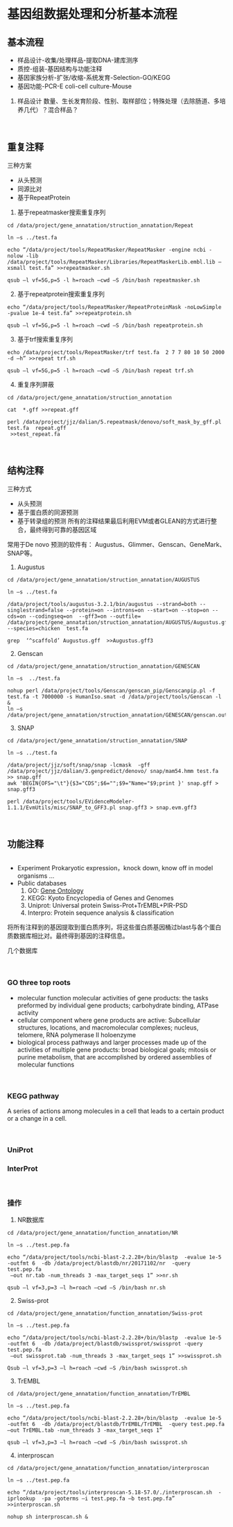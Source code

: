 # 基因组数据处理和分析基本流程


## 基本流程
* 样品设计-收集/处理样品-提取DNA-建库测序
* 质控-组装-基因结构与功能注释
* 基因家族分析-扩张/收缩-系统发育-Selection-GO/KEGG
* 基因功能-PCR-E coli-cell culture-Mouse

1. 样品设计
 数量、生长发育阶段、性别、取样部位；特殊处理（去除肠道、多培养几代）？混合样品？

<br>

## 重复注释
三种方案
* 从头预测
* 同源比对
* 基于RepeatProtein

1. 基于repeatmasker搜索重复序列
```shell
cd /data/project/gene_annatation/struction_annatation/Repeat

ln –s ../test.fa

echo “/data/project/tools/RepeatMasker/RepeatMasker -engine ncbi -nolow -lib /data/project/tools/RepeatMasker/Libraries/RepeatMaskerLib.embl.lib –xsmall test.fa” >>repeatmasker.sh

qsub –l vf=5G,p=5 -l h=roach –cwd –S /bin/bash repeatmasker.sh
```

2. 基于repeatprotein搜索重复序列
```
echo “/data/project/tools/RepeatMasker/RepeatProteinMask -noLowSimple -pvalue 1e-4 test.fa” >>repeatprotein.sh

qsub –l vf=5G,p=5 -l h=roach –cwd –S /bin/bash repeatprotein.sh
```

3. 基于trf搜索重复序列
```
echo /data/project/tools/RepeatMasker/trf test.fa  2 7 7 80 10 50 2000 -d –h” >>repeat trf.sh

qsub –l vf=5G,p=5 -l h=roach –cwd –S /bin/bash repeat trf.sh
```

4. 重复序列屏蔽
```
cd /data/project/gene_annatation/struction_annotation 

cat  *.gff >>repeat.gff

perl /data/project/jjz/dalian/5.repeatmask/denovo/soft_mask_by_gff.pl test.fa  repeat.gff
 >>test_repeat.fa
```


<br>

## 结构注释
三种方式
* 从头预测
* 基于蛋白质的同源预测
* 基于转录组的预测
所有的注释结果最后利用EVM或者GLEAN的方式进行整合，最终得到可靠的基因区域
![]()

常用于De novo 预测的软件有： Augustus、Glimmer、Genscan、GeneMark、SNAP等。

1. Augustus
```
cd /data/project/gene_annatation/struction_annatation/AUGUSTUS

ln –s ../test.fa

/data/project/tools/augustus-3.2.1/bin/augustus --strand=both --singlestrand=false --protein=on --introns=on --start=on --stop=on --cds=on --codingseq=on  --gff3=on --outfile= /data/project/gene_annatation/struction_annatation/AUGUSTUS/Augustus.gff --species=chicken  test.fa

grep  ‘^scaffold’ Augustus.gff  >>Augustus.gff3
```

2. Genscan
```
cd /data/project/gene_annatation/struction_annatation/GENESCAN

ln –s  ../test.fa

nohup perl /data/project/tools/Genscan/genscan_pip/Genscanpip.pl -f test.fa -t 7000000 -s HumanIso.smat -d /data/project/tools/Genscan -l &
ln –s  /data/project/gene_annatation/struction_annatation/GENESCAN/genscan.out/total.fa.genscan.gff
```

3. SNAP
```
cd /data/project/gene_annatation/struction_annatation/SNAP

ln –s ../test.fa

/data/project/jjz/soft/snap/snap -lcmask  -gff /data/project/jjz/dalian/3.genpredict/denovo/ snap/mam54.hmm test.fa >> snap.gff 
awk 'BEGIN{OFS="\t"}{$3="CDS";$6="";$9="Name="$9;print }' snap.gff > snap.gff3

perl /data/project/tools/EVidenceModeler-1.1.1/EvmUtils/misc/SNAP_to_GFF3.pl snap.gff3 > snap.evm.gff3
```

<br>

## 功能注释
![]()

* Experiment
Prokaryotic expression，knock down, know off in model organisms …
* Public databases
    1. GO: [Gene Ontology](http://www.geneontology.org/)
    2. KEGG: Kyoto Encyclopedia of Genes and Genomes
    3. Uniprot: Universal protein Swiss-Prot+TrEMBL+PIR-PSD 
    4. Interpro: Protein sequence analysis & classification

将所有注释到的基因提取到蛋白质序列，将这些蛋白质基因桶过blast与各个蛋白质数据库相比对。最终得到基因的注释信息。

几个数据库

<br>

### GO three top roots
* molecular function
molecular activities of gene products: the tasks preformed by individual gene products; carbohydrate binding, ATPase activity
* cellular component
where gene products are active: Subcellular structures, locations, and macromolecular complexes; nucleus, telomere, RNA polymerase II holoenzyme
* biological process
pathways and larger processes made up of the activities of multiple gene products: broad biological goals; mitosis or purine metabolism, that are accomplished by ordered assemblies of molecular functions

<br>

### KEGG pathway [](http://www.genome.jp/kegg/)
A series of actions among molecules in a cell that leads to a certain product or a change in a cell.

<br>

### UniProt [](http://www.uniprot.org)
### InterProt [](https://www.ebi.ac.uk/interpro/)

<br>

### 操作
1. NR数据库
```
cd /data/project/gene_annatation/function_annatation/NR

ln –s ../test.pep.fa

echo “/data/project/tools/ncbi-blast-2.2.28+/bin/blastp  -evalue 1e-5 -outfmt 6  -db /data/project/blastdb/nr/20171102/nr  -query test.pep.fa
 –out nr.tab -num_threads 3 -max_target_seqs 1” >>nr.sh

qsub –l vf=3,p=3 –l h=roach –cwd –S /bin/bash nr.sh
```

2. Swiss-prot
```
cd /data/project/gene_annatation/function_annatation/Swiss-prot

ln –s ../test.pep.fa

echo “/data/project/tools/ncbi-blast-2.2.28+/bin/blastp  -evalue 1e-5 -outfmt 6  -db /data/project/blastdb/swissprot/swissprot -query test.pep.fa
 –out swissprot.tab -num_threads 3 -max_target_seqs 1” >>swissprot.sh

Qsub –l vf=3,p=3 –l h=roach –cwd –S /bin/bash swissprot.sh
```

3. TrEMBL
```
cd /data/project/gene_annatation/function_annatation/TrEMBL

ln –s ../test.pep.fa

echo “/data/project/tools/ncbi-blast-2.2.28+/bin/blastp  -evalue 1e-5 -outfmt 6  -db /data/project/blastdb/TrEMBL/TrEMBL  -query test.pep.fa –out TrEMBL.tab -num_threads 3 -max_target_seqs 1”

qsub –l vf=3,p=3 –l h=roach –cwd –S /bin/bash swissprot.sh
```

4. interproscan
```
cd /data/project/gene_annatation/function_annatation/interproscan

ln –s ../test.pep.fa

echo “/data/project/tools/interproscan-5.18-57.0/./interproscan.sh  -iprlookup  -pa -goterms –i test.pep.fa –b test.pep.fa” >>interproscan.sh

nohup sh interproscan.sh &
```





